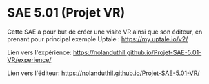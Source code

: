 # SAE 5.01 (Projet VR)
Cette SAE a pour but de créer une visite VR ainsi que son éditeur, en prenant pour principal exemple Uptale : https://my.uptale.io/v2/

Lien vers l'expérience: https://nolanduthil.github.io/Projet-SAE-5.01-VR/experience/

Lien vers l'éditeur: https://nolanduthil.github.io/Projet-SAE-5.01-VR/
